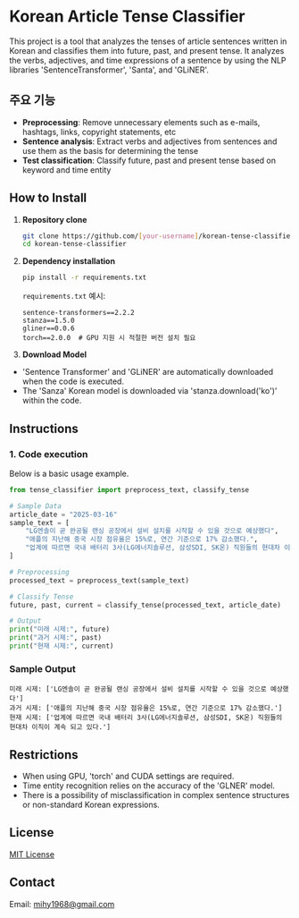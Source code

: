 # Korean Article Tense Classifier

This project is a tool that analyzes the tenses of article sentences written in Korean and classifies them into future, past, and present tense. It analyzes the verbs, adjectives, and time expressions of a sentence by using the NLP libraries 'SentenceTransformer', 'Santa', and 'GLiNER'.

## 주요 기능

- **Preprocessing**: Remove unnecessary elements such as e-mails, hashtags, links, copyright statements, etc
- **Sentence analysis**: Extract verbs and adjectives from sentences and use them as the basis for determining the tense
- **Test classification**: Classify future, past and present tense based on keyword and time entity

## How to Install

1. **Repository clone**
   ```bash
   git clone https://github.com/[your-username]/korean-tense-classifier.git
   cd korean-tense-classifier
   ```
   
2. **Dependency installation**
   ```bash
   pip install -r requirements.txt
   ```

   `requirements.txt` 예시:
   ```
   sentence-transformers==2.2.2
   stanza==1.5.0
   gliner==0.0.6
   torch==2.0.0  # GPU 지원 시 적절한 버전 설치 필요
   ```

3. **Download Model**
  - 'Sentence Transformer' and 'GLiNER' are automatically downloaded when the code is executed.
  - The 'Sanza' Korean model is downloaded via 'stanza.download('ko')' within the code.

## Instructions

### 1. Code execution
Below is a basic usage example.

```python
from tense_classifier import preprocess_text, classify_tense

# Sample Data
article_date = "2025-03-16"
sample_text = [
    "LG엔솔이 곧 완공될 랜싱 공장에서 설비 설치를 시작할 수 있을 것으로 예상했다",
    "애플의 지난해 중국 시장 점유율은 15%로, 연간 기준으로 17% 감소했다.",
    "업계에 따르면 국내 배터리 3사(LG에너지솔루션, 삼성SDI, SK온) 직원들의 현대차 이직이 계속 되고 있다."
]

# Preprocessing
processed_text = preprocess_text(sample_text)

# Classify Tense
future, past, current = classify_tense(processed_text, article_date)

# Output
print("미래 시제:", future)
print("과거 시제:", past)
print("현재 시제:", current)
```

### Sample Output
```
미래 시제: ['LG엔솔이 곧 완공될 랜싱 공장에서 설비 설치를 시작할 수 있을 것으로 예상했다']
과거 시제: ['애플의 지난해 중국 시장 점유율은 15%로, 연간 기준으로 17% 감소했다.']
현재 시제: ['업계에 따르면 국내 배터리 3사(LG에너지솔루션, 삼성SDI, SK온) 직원들의 현대차 이직이 계속 되고 있다.']
```

## Restrictions

- When using GPU, 'torch' and CUDA settings are required.
- Time entity recognition relies on the accuracy of the 'GLNER' model.
- There is a possibility of misclassification in complex sentence structures or non-standard Korean expressions.
  
## License

[MIT License](LICENSE)

## Contact

Email: mihy1968@gmail.com
